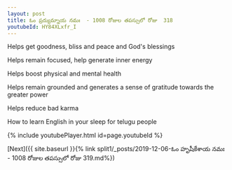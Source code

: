 ```yaml
---
layout: post
title: ఓం ప్రద్యుమ్నాయ నమః  - 1008 రోజుల తపస్సులో రోజు  318
youtubeId: HY84XLxfr_I
---
```

 
 
Helps get goodness, bliss and peace and God's blessings
 
Helps remain focused, help generate inner energy 
 
Helps boost physical and mental health 
 
Helps remain grounded and generates a sense of gratitude towards the greater power 
 
Helps reduce bad karma
 
How to learn English in your sleep for telugu people
 
 
 
 


{% include youtubePlayer.html id=page.youtubeId %}
 
[Next]({{ site.baseurl }}{% link split1/_posts/2019-12-06-ఓం హృషీకేశాయ నమః  - 1008 రోజుల తపస్సులో రోజు  319.md%})
 
